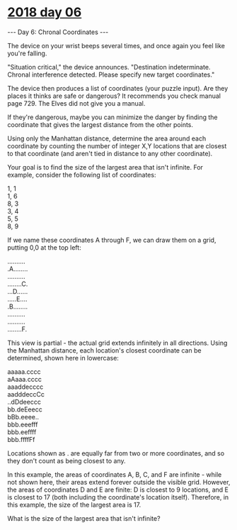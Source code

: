 # [2018 day 06](https://adventofcode.com/2018/day/6)

--- Day 6: Chronal Coordinates ---

The device on your wrist beeps several times, and once again you feel like you're falling.

"Situation critical," the device announces. "Destination indeterminate. Chronal interference detected. Please specify new target coordinates."

The device then produces a list of coordinates (your puzzle input). Are they places it thinks are safe or dangerous? It recommends you check manual page 729. The Elves did not give you a manual.

If they're dangerous, maybe you can minimize the danger by finding the coordinate that gives the largest distance from the other points.

Using only the Manhattan distance, determine the area around each coordinate by counting the number of integer X,Y locations that are closest to that coordinate (and aren't tied in distance to any other coordinate).

Your goal is to find the size of the largest area that isn't infinite. For example, consider the following list of coordinates:

1, 1\
1, 6\
8, 3\
3, 4\
5, 5\
8, 9

If we name these coordinates A through F, we can draw them on a grid, putting 0,0 at the top left:

..........\
.A........\
..........\
........C.\
...D......\
.....E....\
.B........\
..........\
..........\
........F.

This view is partial - the actual grid extends infinitely in all directions.  Using the Manhattan distance, each location's closest coordinate can be determined, shown here in lowercase:

aaaaa.cccc\
aAaaa.cccc\
aaaddecccc\
aadddeccCc\
..dDdeeccc\
bb.deEeecc\
bBb.eeee..\
bbb.eeefff\
bbb.eeffff\
bbb.ffffFf

Locations shown as . are equally far from two or more coordinates, and so they don't count as being closest to any.

In this example, the areas of coordinates A, B, C, and F are infinite - while not shown here, their areas extend forever outside the visible grid. However, the areas of coordinates D and E are finite: D is closest to 9 locations, and E is closest to 17 (both including the coordinate's location itself).  Therefore, in this example, the size of the largest area is 17.

What is the size of the largest area that isn't infinite?